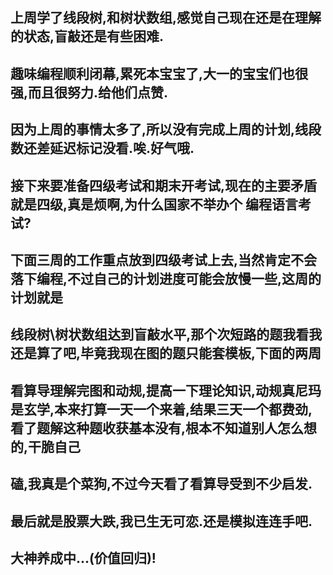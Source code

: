 ## 上周学了线段树,和树状数组,感觉自己现在还是在理解的状态,盲敲还是有些困难.
## 趣味编程顺利闭幕,累死本宝宝了,大一的宝宝们也很强,而且很努力.给他们点赞.
## 因为上周的事情太多了,所以没有完成上周的计划,线段数还差延迟标记没看.唉.好气哦.
## 接下来要准备四级考试和期末开考试,现在的主要矛盾就是四级,真是烦啊,为什么国家不举办个 编程语言考试?
## 下面三周的工作重点放到四级考试上去,当然肯定不会落下编程,不过自己的计划进度可能会放慢一些,这周的计划就是
## 线段树\树状数组达到盲敲水平,那个次短路的题我看我还是算了吧,毕竟我现在图的题只能套模板,下面的两周
## 看算导理解完图和动规,提高一下理论知识,动规真尼玛是玄学,本来打算一天一个来着,结果三天一个都费劲,看了题解这种题收获基本没有,根本不知道别人怎么想的,干脆自己
## 磕,我真是个菜狗,不过今天看了看算导受到不少启发.
## 最后就是股票大跌,我已生无可恋.还是模拟连连手吧.
## 大神养成中...(价值回归)!
